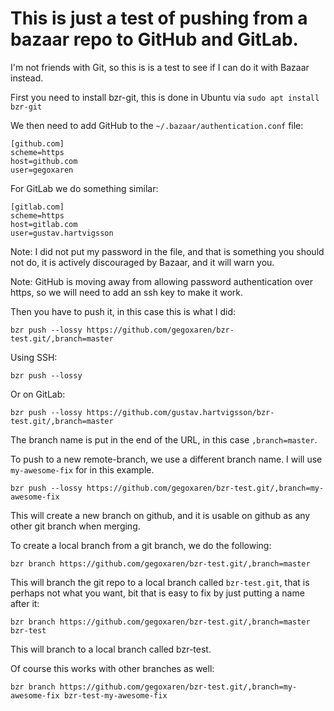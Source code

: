 # This is just a test of pushing from a bazaar repo to GitHub and GitLab.

I'm not friends with Git, so this is is a test to see if I can do it with
Bazaar instead.

First you need to install bzr-git, this is done in Ubuntu via
`sudo apt install bzr-git`

We then need to add GitHub to the `~/.bazaar/authentication.conf` file:

```
[github.com]
scheme=https
host=github.com
user=gegoxaren
```

For GitLab we do something similar:

```
[gitlab.com]
scheme=https
host=gitlab.com
user=gustav.hartvigsson
```

Note: I did not put my password in the file, and that is something you should not
do, it is actively discouraged by Bazaar, and it will warn you.

Note: GitHub is moving away from allowing password authentication over https,
so we will need to add an ssh key to make it work.



Then you have to push it, in this case this is what I did:

```
bzr push --lossy https://github.com/gegoxaren/bzr-test.git/,branch=master

```

Using SSH:
```
bzr push --lossy 
```


Or on GitLab:

```
bzr push --lossy https://github.com/gustav.hartvigsson/bzr-test.git/,branch=master
```


The branch name is put in the end of the URL, in this case
`,branch=master`.

To push to a new remote-branch, we use a different branch name.
I will use `my-awesome-fix` for in this example.

```
bzr push --lossy https://github.com/gegoxaren/bzr-test.git/,branch=my-awesome-fix
```

This will create a new branch on github, and it is usable on github as any other
git branch when merging.

To create a local branch from a git branch, we do the following:

```
bzr branch https://github.com/gegoxaren/bzr-test.git/,branch=master
```

This will branch the git repo to a local branch called `bzr-test.git`, that is
perhaps not what you want, bit that is easy to fix by just putting a name after
it:


```
bzr branch https://github.com/gegoxaren/bzr-test.git/,branch=master bzr-test
```

This will branch to a local branch called bzr-test.


Of course this works with other branches as well:

```
bzr branch https://github.com/gegoxaren/bzr-test.git/,branch=my-awesome-fix bzr-test-my-awesome-fix
```

